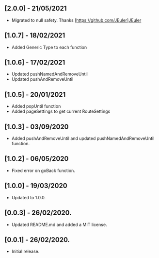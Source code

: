 ## [2.0.0] - 21/05/2021
* Migrated to null safety. Thanks [https://github.com/JEuler]JEuler

## [1.0.7] - 18/02/2021
* Added Generic Type to each function

## [1.0.6] - 17/02/2021
* Updated pushNamedAndRemoveUntil
* Updated pushAndRemoveUntil
## [1.0.5] - 20/01/2021

* Added popUntil function
* Added pageSettings to get current RouteSettings
## [1.0.3] - 03/09/2020

* Added pushAndRemoveUntil and updated pushNamedAndRemoveUntil function.

## [1.0.2] - 06/05/2020

* Fixed error on goBack function.

## [1.0.0] - 19/03/2020

* Updated to 1.0.0.

## [0.0.3] - 26/02/2020.

* Updated README.md and added a MIT license.

## [0.0.1] - 26/02/2020.

* Initial release.
